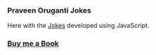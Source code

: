 ### Praveen Oruganti Jokes

Here with the [Jokes](https://praveenorugantitech.github.io/praveenorugantitech-vanilla-js/0_Projects/praveenorugantitech-jokes) developed using JavaScript.

### [Buy me a Book](https://www.buymeacoffee.com/praveenoruganti)

